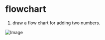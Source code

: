 # flowchart

1. draw a flow chart for adding two numbers.

![Image](https://github.com/user-attachments/assets/b2834c02-7501-48c5-b36b-9779e929d869)
